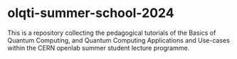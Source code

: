 # olqti-summer-school-2024
This is a repository collecting the pedagogical tutorials of the Basics of Quantum Computing, and Quantum Computing Applications and Use-cases within the CERN openlab summer student lecture programme.
